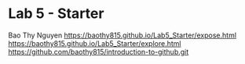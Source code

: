 # Lab 5 - Starter
Bao Thy Nguyen
https://baothy815.github.io/Lab5_Starter/expose.html
https://baothy815.github.io/Lab5_Starter/explore.html
https://github.com/baothy815/introduction-to-github.git